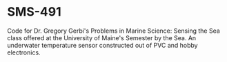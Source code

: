 # SMS-491
Code for Dr. Gregory Gerbi's Problems in Marine Science: Sensing the Sea class offered at the University of Maine's Semester by the Sea. An underwater temperature sensor constructed out of PVC and hobby electronics. 
